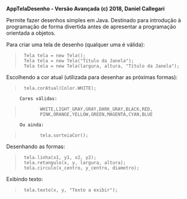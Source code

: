  **AppTelaDesenho - Versão Avançada**
 **(c) 2018, Daniel Callegari**

 Permite fazer desenhos simples em Java.
 Destinado para introdução à programação de forma divertida
 antes de apresentar a programação orientada a objetos.

 Para criar uma tela de desenho (qualquer uma é válida):
>      Tela tela = new Tela();
>      Tela tela = new Tela("Título da Janela");
>      Tela tela = new Tela(largura, altura, "Título da Janela");

 Escolhendo a cor atual (utilizada para desenhar as próximas formas):
>      tela.corAtual(Color.WHITE);
         Cores válidas:
>            WHITE,LIGHT_GRAY,GRAY,DARK_GRAY,BLACK,RED,
>            PINK,ORANGE,YELLOW,GREEN,MAGENTA,CYAN,BLUE
         Ou ainda:
>            tela.sorteiaCor();
      
 Desenhando as formas:
>      tela.linha(x1, y1, x2, y2);
>      tela.retangulo(x, y, largura, altura);
>      tela.circulo(x_centro, y_centro, diametro);

 Exibindo texto:
>      tela.texto(x, y, "Texto a exibir");
